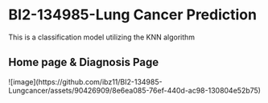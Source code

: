 

<h1>BI2-134985-Lung Cancer Prediction</h1>
<p>This is a classification model utilizing the KNN algorithm</p>
<h2>Home page & Diagnosis Page</h2>
![image](https://github.com/ibz11/BI2-134985-Lungcancer/assets/90426909/8e6ea085-76ef-440d-ac98-130804e52b75)

